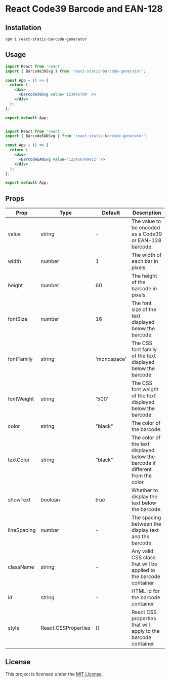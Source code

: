 # React Code39 Barcode and EAN-128


## Installation

```
npm i react-static-barcode-generator
```

## Usage

```jsx
import React from 'react';
import { Barcode39Svg } from 'react-static-barcode-generator';

const App = () => {
  return (
    <div>
      <Barcode39Svg value='123456789' />
    </div>
  );
};
```
```jsx
export default App;


import React from 'react';
import { BarcodeEANSvg } from 'react-static-barcode-generator';

const App = () => {
  return (
    <div>
      <BarcodeEANSvg value='123456789012' />
    </div>
  );
};

export default App;

```



## Props

| Prop        | Type                 | Default     | Description                                                                   |
| ----------- | -------------------- | ----------- | ----------------------------------------------------------------------------- |
| value       | string               | -           | The value to be encoded as a Code39 or EAN-128 barcode.                       |
| width       | number               | 1           | The width of each bar in pixels.                                              |
| height      | number               | 60          | The height of the barcode in pixels.                                          |
| fontSize    | number               | 16          | The font size of the text displayed below the barcode.                        |
| fontFamily  | string               | 'monospace' | The CSS font family of the text displayed below the barcode.                  |
| fontWeight  | string               | '500'       | The CSS font weight of the text displayed below the barcode.                  |
| color       | string               | "black"     | The color of the barcode.                                                     |
| textColor   | string               | "black"     | The color of the text displayed below the barcode if different from the color |
| showText    | boolean              | true        | Whether to display the text below the barcode.                                |
| lineSpacing | number               | -           | The spacing between the display text and the barcode.                         |
| className   | string               | -           | Any valid CSS class that will be applied to the barcode container             |
| id          | string               | -           | HTML id for the barcode container                                             |
| style       | React.CSSProperties  | {}          | React CSS properties that will apply to the barcode container                 |



## License

This project is licensed under the [MIT License](https://opensource.org/licenses/MIT).
